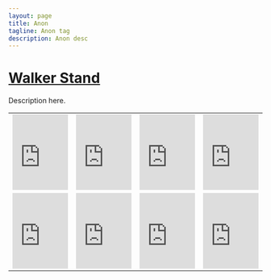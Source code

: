 ```yaml
---
layout: page
title: Anon 
tagline: Anon tag
description: Anon desc 
---
```


# [Walker Stand](#walker-stand)

Description here.


<table width="100%" border="0" cellspacing="0" cellpadding="0">
<tr>
  <td>
    <iframe src="https://streamable.com/e/lev5vy?autoplay=1&nocontrols=1" width="100%" height="100%" frameborder="0" allowfullscreen allow="autoplay"></iframe> 
  </td>
  <td>
    <iframe src="https://streamable.com/e/lev5vy?autoplay=1&nocontrols=1" width="100%" height="100%" frameborder="0" allowfullscreen allow="autoplay"></iframe> 
  </td>
  <td>
    <iframe src="https://streamable.com/e/lev5vy?autoplay=1&nocontrols=1" width="100%" height="100%" frameborder="0" allowfullscreen allow="autoplay"></iframe> 
  </td>
  <td>
    <iframe src="https://streamable.com/e/lev5vy?autoplay=1&nocontrols=1" width="100%" height="100%" frameborder="0" allowfullscreen allow="autoplay"></iframe> 
  </td>
</tr>
<tr>
  <td>
    <iframe src="https://streamable.com/e/lev5vy?autoplay=1&nocontrols=1" width="100%" height="100%" frameborder="0" allowfullscreen allow="autoplay"></iframe> 
  </td>
  <td>
    <iframe src="https://streamable.com/e/lev5vy?autoplay=1&nocontrols=1" width="100%" height="100%" frameborder="0" allowfullscreen allow="autoplay"></iframe> 
  </td>
  <td>
    <iframe src="https://streamable.com/e/lev5vy?autoplay=1&nocontrols=1" width="100%" height="100%" frameborder="0" allowfullscreen allow="autoplay"></iframe> 
  </td>
  <td>
    <iframe src="https://streamable.com/e/lev5vy?autoplay=1&nocontrols=1" width="100%" height="100%" frameborder="0" allowfullscreen allow="autoplay"></iframe> 
  </td>
</tr>

</table>
  

